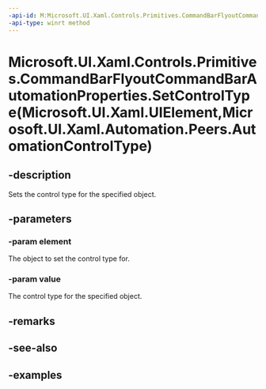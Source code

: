 ```yaml
---
-api-id: M:Microsoft.UI.Xaml.Controls.Primitives.CommandBarFlyoutCommandBarAutomationProperties.SetControlType(Microsoft.UI.Xaml.UIElement,Microsoft.UI.Xaml.Automation.Peers.AutomationControlType)
-api-type: winrt method
---
```


# Microsoft.UI.Xaml.Controls.Primitives.CommandBarFlyoutCommandBarAutomationProperties.SetControlType(Microsoft.UI.Xaml.UIElement,Microsoft.UI.Xaml.Automation.Peers.AutomationControlType)

<!--
public static void SetControlType (Microsoft.UI.Xaml.UIElement element, Microsoft.UI.Xaml.Automation.Peers.AutomationControlType value);
-->


## -description

Sets the control type for the specified object.

## -parameters

### -param element

The object to set the control type for.

### -param value

The control type for the specified object.

## -remarks

## -see-also

## -examples


